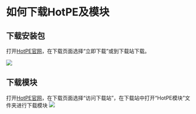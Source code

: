 # 如何下载HotPE及模块
## 下载安装包
打开[HotPE官网](https://www.hotpe.top/)，在下载页面选择“立即下载”或到下载站下载。

![](https://cdn.jsdelivr.net/gh/VirtualHotBar/pic@latest/i/2022/05/02/z917h5.png)

## 下载模块
打开[HotPE官网](https://www.hotpe.top/)，在下载页面选择“访问下载站”，在下载站中打开“HotPE模块”文件夹进行下载模块
![](https://cdn.jsdelivr.net/gh/VirtualHotBar/pic@latest/i/2022/05/02/zb7kdy.png)

